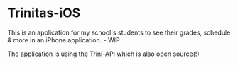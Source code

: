 # Trinitas-iOS
This is an application for my school's students to see their grades, schedule &amp; more in an iPhone application. - WIP

The application is using the Trini-API which is also open source(!)
